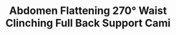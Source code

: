 ---
layout: product
title: Abdomen Flattening 270° Waist Clinching Full Back Support Cami
price: '38.00'
product_image: /shaping-lingerie/3111-front.png
product_image_hover: /shaping-lingerie/3111-back.png
categories: 
  - Tummy & Waist
  - Back Support
  - Bust
  - Tops
---